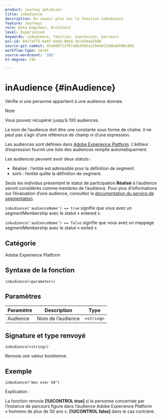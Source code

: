 ```yaml
---
product: journey optimizer
title: inAudience
description: En savoir plus sur la fonction inAudience
feature: Journeys
role: Data Engineer, Architect
level: Experienced
keywords: inAudience, fonction, expression, parcours
exl-id: 8417af75-6e97-4ad4-86b4-3ecd264a5560
source-git-commit: 85a8d0713f87a8b3505a2294402156ba6598c8bb
workflow-type: tm+mt
source-wordcount: '182'
ht-degree: 74%

---
```


# inAudience {#inAudience}

Vérifie si une personne appartient à une audience donnée.

>[!NOTE]
>
>Vous pouvez récupérer jusqu’à 100 audiences.

Le nom de l’audience doit être une constante sous forme de chaîne. Il ne peut pas s’agir d’une référence de champ ni d’une expression.

Les audiences sont définies dans [Adobe Experience Platform](https://platform.adobe.com/audience/overview). L’éditeur d’expression fournit une liste des audiences remplie automatiquement.

Les audiences peuvent avoir deux statuts :

* Réalisé : l’entité est admissible pour la définition de segment.
* sorti : l’entité quitte la définition de segment.

Seuls les individus présentant le statut de participation **Réalisé** à l’audience seront considérés comme membres de l’audience. Pour plus d’informations sur l’évaluation d’une audience, consultez la [documentation du service de segmentation](https://experienceleague.adobe.com/docs/experience-platform/segmentation/tutorials/evaluate-a-segment.html?lang=fr#interpret-segment-results).

`inAudience('audienceName') == true` signifie que vous avez un segmentMembership avec le statut « entered ».

`inAudience('audienceName') == false` signifie que vous avez un mappage segmentMembership avec le statut « exited ».

## Catégorie

Adobe Experience Platform

## Syntaxe de la fonction

`inAudience(<parameter>)`

## Paramètres

| Paramètre | Description | Type |
|--- |--- |--- |
| Audience | Nom de l’audience | `<string>` |

## Signature et type renvoyé

`inAudience(<string>)`

Renvoie une valeur booléenne.

## Exemple

`inAudience("men over 50")`

Explication :

La fonction renvoie **[!UICONTROL true]** si la personne concernée par l’instance de parcours figure dans l’audience Adobe Experience Platform « hommes de plus de 50 ans », **[!UICONTROL false]** dans le cas contraire.
